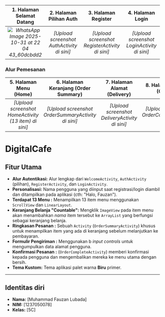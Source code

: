 
| 1. Halaman Selamat Datang | 2. Halaman Pilihan Auth | 3. Halaman Register | 4. Halaman Login |
| :---: | :---: | :---: | :---: |
| *![WhatsApp Image 2025-10-31 at 22 04 43_60dcbdd2](https://github.com/user-attachments/assets/3bf0a4d0-7d48-4d77-af41-ab823ed7f025)* | *[Upload screenshot AuthActivity di sini]* | *[Upload screenshot RegisterActivity di sini]* | *[Upload screenshot LoginActivity di sini]* |

### Alur Pemesanan
| 5. Halaman Menu (Home) | 6. Halaman Keranjang (Order Summary) | 7. Halaman Alamat (Delivery) | 8. Halaman Selesai (Confirm) |
| :---: | :---: | :---: | :---: |
| *[Upload screenshot HomeActivity (13 item) di sini]* | *[Upload screenshot OrderSummaryActivity di sini]* | *[Upload screenshot DeliveryActivity di sini]* | *[Upload screenshot OrderCompleteActivity di sini]* |





# DigitalCafe 
##  Fitur Utama

* **Alur Autentikasi:** Alur lengkap dari `WelcomeActivity`, `AuthActivity` (pilihan), `RegisterActivity`, dan `LoginActivity`.
* **Personalisasi:** Nama pengguna yang diinput saat registrasi/login  diambil dan ditampilkan pada aplikasi (cth: "Halo, Fauzan").
* **Terdapat 13 Menu :** Menampilkan 13 item menu menggunakan `ScrollView` dan `LinearLayout`.
* **Keranjang Belanja "Countable":** Mengklik `ImageView` pada item menu akan menambahkan *nama* item tersebut ke `ArrayList` yang berfungsi sebagai keranjang belanja.
* **Ringkasan Pesanan :** Sebuah `Activity` (`OrderSummaryActivity`) khusus untuk menampilkan item yang ada di keranjang sebelum melanjutkan ke pembayaran.
* **Formulir Pengiriman :** Menggunakan b *input controls* untuk mengumpulkan data alamat pengguna.
* **Konfirmasi Pesanan :**  (`OrderCompleteActivity`) memberi konfirmasi kepada pengguna dan mengembalikan mereka ke menu utama dengan bersih.
* **Tema Kustom:** Tema aplikasi  palet warna **Biru** primer.

---

##  Identitas diri
* **Nama:** [Muhammad Fauzan Lubada]
* **NIM:** [1237050078]
* **Kelas:** [5C]
